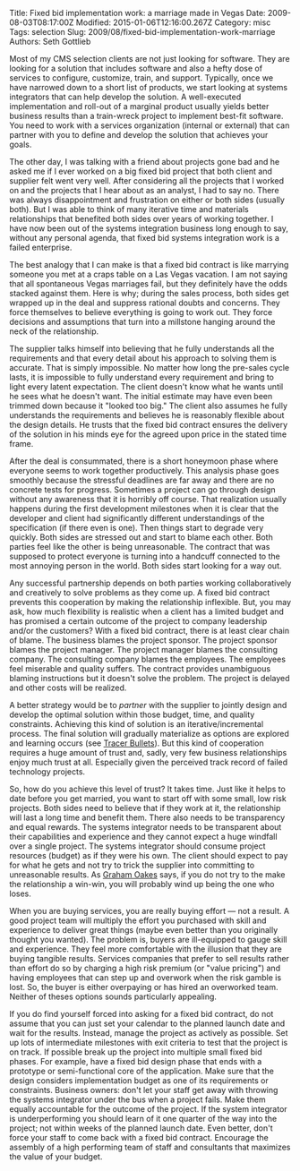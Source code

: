 Title: Fixed bid implementation work: a marriage made in Vegas
Date: 2009-08-03T08:17:00Z
Modified: 2015-01-06T12:16:00.267Z
Category: misc
Tags: selection
Slug: 2009/08/fixed-bid-implementation-work-marriage
Authors: Seth Gottlieb

Most of my CMS selection clients are not just looking for software. They are looking for a solution that includes software and also a hefty dose of services to configure, customize, train, and support. Typically, once we have narrowed down to a short list of products, we start looking at systems integrators that can help develop the solution. A well-executed implementation and roll-out of a marginal product usually yields better business results than a train-wreck project to implement best-fit software. You need to work with a services organization (internal or external) that can partner with you to define and develop the solution that achieves your goals.  

The other day, I was talking with a friend about projects gone bad and he asked me if I ever worked on a big fixed bid project that both client and supplier felt went very well. After considering all the projects that I worked on and the projects that I hear about as an analyst, I had to say no. There was always disappointment and frustration on either or both sides (usually both). But I was able to think of many iterative time and materials relationships that benefited both sides over years of working together. I have now been out of the systems integration business long enough to say, without any personal agenda, that fixed bid systems integration work is a failed enterprise.  

The best analogy that I can make is that a fixed bid contract is like marrying someone you met at a craps table on a Las Vegas vacation. I am not saying that all spontaneous Vegas marriages fail, but they definitely have the odds stacked against them. Here is why; during the sales process, both sides get wrapped up in the deal and suppress rational doubts and concerns. They force themselves to believe everything is going to work out. They force decisions and assumptions that turn into a millstone hanging around the neck of the relationship.  

The supplier talks himself into believing that he fully understands all the requirements and that every detail about his approach to solving them is accurate. That is simply impossible. No matter how long the pre-sales cycle lasts, it is impossible to fully understand every requirement and bring to light every latent expectation. The client doesn't know what he wants until he sees what he doesn't want. The initial estimate may have even been trimmed down because it "looked too big." The client also assumes he fully understands the requirements and believes he is reasonably flexible about the design details. He trusts that the fixed bid contract ensures the delivery of the solution in his minds eye for the agreed upon price in the stated time frame.  

After the deal is consummated, there is a short honeymoon phase where everyone seems to work together productively. This analysis phase goes smoothly because the stressful deadlines are far away and there are no concrete tests for progress. Sometimes a project can go through design without any awareness that it is horribly off course. That realization usually happens during the first development milestones when it is clear that the developer and client had significantly different understandings of the specification (if there even is one). Then things start to degrade very quickly. Both sides are stressed out and start to blame each other. Both parties feel like the other is being unreasonable. The contract that was supposed to protect everyone is turning into a handcuff connected to the most annoying person in the world. Both sides start looking for a way out.  

Any successful partnership depends on both parties working collaboratively and creatively to solve problems as they come up. A fixed bid contract prevents this cooperation by making the relationship inflexible. But, you may ask, how much flexibility is realistic when a client has a limited budget and has promised a certain outcome of the project to company leadership and/or the customers? With a fixed bid contract, there is at least clear chain of blame. The business blames the project sponsor. The project sponsor blames the project manager. The project manager blames the consulting company. The consulting company blames the employees. The employees feel miserable and quality suffers. The contract provides unambiguous blaming instructions but it doesn't solve the problem. The project is delayed and other costs will be realized.  

A better strategy would be to _partner_ with the supplier to jointly design and develop the optimal solution within those budget, time, and quality constraints. Achieving this kind of solution is an iterative/incremental process. The final solution will gradually materialize as options are explored and learning occurs (see [Tracer Bullets](http://www.artima.com/intv/tracer.html)). But this kind of cooperation requires a huge amount of trust and, sadly, very few business relationships enjoy much trust at all. Especially given the perceived track record of failed technology projects.  

So, how do you achieve this level of trust? It takes time. Just like it helps to date before you get married, you want to start off with some small, low risk projects. Both sides need to believe that if they work at it, the relationship will last a long time and benefit them. There also needs to be transparency and equal rewards. The systems integrator needs to be transparent about their capabilities and experience and they cannot expect a huge windfall over a single project. The systems integrator should consume project resources (budget) as if they were his own. The client should expect to pay for what he gets and not try to trick the supplier into committing to unreasonable results. As [Graham Oakes](http://www.grahamoakes.co.uk/) says, if you do not try to the make the relationship a win-win, you will probably wind up being the one who loses.  

When you are buying services, you are really buying effort — not a result. A good project team will multiply the effort you purchased with skill and experience to deliver great things (maybe even better than you originally thought you wanted). The problem is, buyers are ill-equipped to gauge skill and experience. They feel more comfortable with the illusion that they are buying tangible results. Services companies that prefer to sell results rather than effort do so by charging a high risk premium (or "value pricing") and having employees that can step up and overwork when the risk gamble is lost. So, the buyer is either overpaying or has hired an overworked team. Neither of theses options sounds particularly appealing.  

If you do find yourself forced into asking for a fixed bid contract, do not assume that you can just set your calendar to the planned launch date and wait for the results. Instead, manage the project as actively as possible. Set up lots of intermediate milestones with exit criteria to test that the project is on track. If possible break up the project into multiple small fixed bid phases. For example, have a fixed bid design phase that ends with a prototype or semi-functional core of the application. Make sure that the design considers implementation budget as one of its requirements or constraints. Business owners: don't let your staff get away with throwing the systems integrator under the bus when a project fails. Make them equally accountable for the outcome of the project. If the system integrator is underperforming you should learn of it one quarter of the way into the project; not within weeks of the planned launch date. Even better, don't force your staff to come back with a fixed bid contract. Encourage the assembly of a high performing team of staff and consultants that maximizes the value of your budget.
